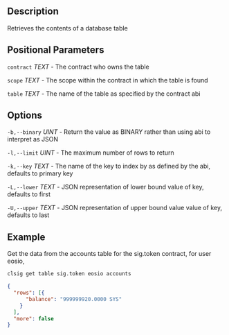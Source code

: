 ## Description

Retrieves the contents of a database table

## Positional Parameters
`contract` _TEXT_ - The contract who owns the table

`scope` _TEXT_ - The scope within the contract in which the table is found

`table` _TEXT_ - The name of the table as specified by the contract abi

## Options
`-b,--binary` _UINT_ - Return the value as BINARY rather than using abi to interpret as JSON

`-l,--limit` _UINT_ - The maximum number of rows to return

`-k,--key` _TEXT_ - The name of the key to index by as defined by the abi, defaults to primary key

`-L,--lower` _TEXT_ - JSON representation of lower bound value of key, defaults to first

`-U,--upper` _TEXT_ - JSON representation of upper bound value value of key, defaults to last

## Example
Get the data from the accounts table for the sig.token contract, for user eosio,

```sh
clsig get table sig.token eosio accounts
```
```json
{
  "rows": [{
      "balance": "999999920.0000 SYS"
    }
  ],
  "more": false
}
```
